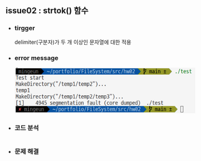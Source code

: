 ## issue02 : strtok() 함수
* ### tirgger  
	delimiter(구분자)가 두 개 이상인 문자열에 대한 적용
* ### error message
	<img src="img/issue02-1.png"  alt="issue02">   
  
* ### 코드 분석
	```C
	```   

* ### 문제 해결
